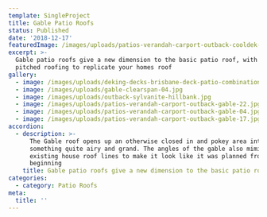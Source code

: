 ```yaml
---
template: SingleProject
title: Gable Patio Roofs
status: Published
date: '2018-12-17'
featuredImage: /images/uploads/patios-verandah-carport-outback-cooldek-19.jpg
excerpt: >-
  Gable patio roofs give a new dimension to the basic patio roof, with its
  pitched roofing to replicate your homes roof
gallery:
  - image: /images/uploads/deking-decks-brisbane-deck-patio-combination-ideas.jpg
  - image: /images/uploads/gable-clearspan-04.jpg
  - image: /images/uploads/outback-sylvanite-hillbank.jpg
  - image: /images/uploads/patios-verandah-carport-outback-gable-22.jpg
  - image: /images/uploads/patios-verandah-carport-outback-gable-04.jpg
  - image: /images/uploads/patios-verandah-carport-outback-gable-17.jpg
accordion:
  - description: >-
      The Gable roof opens up an otherwise closed in and pokey area into
      something quite airy and grand. The angles of the gable also mimic the
      existing house roof lines to make it look like it was planned from the
      beginning
    title: Gable patio roofs give a new dimension to the basic patio roof.
categories:
  - category: Patio Roofs
meta:
  title: ''
---
```


